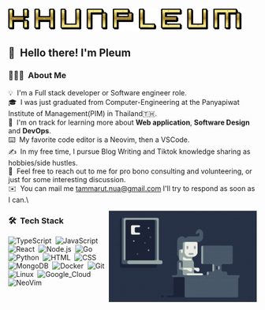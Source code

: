 ![Aditya Vikram Singh Banner](https://raw.githubusercontent.com/tammarut/tammarut/main/assets/name-label.gif)

## 👋 &nbsp;Hello there! I'm Pleum

### 👨🏻‍💻 &nbsp;About Me

💡 &nbsp;I'm a Full stack developer or Software engineer role.\
🎓 &nbsp;I was just graduated from Computer-Engineering at the Panyapiwat Institute of Management(PIM) in Thailand🇹🇭.\
🌱 &nbsp;I'm on track for learning more about **Web application**, **Software Design** and **DevOps**.\
⌨️ &nbsp;My favorite code editor is a Neovim, then a VSCode.\
✍️ &nbsp;In my free time, I pursue Blog Writing and Tiktok knowledge sharing as hobbies/side hustles.\
💬 &nbsp;Feel free to reach out to me for pro bono consulting and volunteering, or just for some interesting discussion.\
✉️ &nbsp;You can mail me tammarut.nua@gmail.com I'll try to respond as soon as I can.\

<img alt="Night Coding" src="https://raw.githubusercontent.com/AVS1508/AVS1508/master/assets/Night-Coding.gif" align="right"/>


### 🛠 &nbsp;Tech Stack
![TypeScript](https://img.shields.io/badge/TypeScript-007ACC?style=flatge&logo=typescript&logoColor=white)&nbsp;
![JavaScript](https://img.shields.io/badge/-JavaScript-05122A?style=flat&logo=javascript)&nbsp;
![React](https://img.shields.io/badge/-React-05122A?style=flat&logo=react)&nbsp;
![Node.js](https://img.shields.io/badge/-Node.js-05122A?style=flat&logo=node.js)&nbsp;
![Go](https://img.shields.io/badge/Go-00ADD8?style=flat&logo=go&logoColor=white)&nbsp;
![Python](https://img.shields.io/badge/-Python-05122A?style=flat&logo=python)&nbsp;
![HTML](https://img.shields.io/badge/-HTML-05122A?style=flat&logo=HTML5)&nbsp;
![CSS](https://img.shields.io/badge/-CSS-05122A?style=flat&logo=CSS3&logoColor=1572B6)&nbsp;
![MongoDB](https://img.shields.io/badge/MongoDB-4EA94B?style=flat&logo=mongodb&logoColor=white)&nbsp;
![Docker](https://img.shields.io/badge/Docker-2CA5E0?style=flat&logo=docker&logoColor=white&nbsp)&nbsp;
![Git](https://img.shields.io/badge/-Git-05122A?style=flat&logo=git)&nbsp;
![Linux](https://img.shields.io/badge/Linux-FCC624?style=flat&logo=linux&logoColor=black)&nbsp;
![Google_Cloud](https://img.shields.io/badge/Google_Cloud-4285F4?style=flat&logo=google-cloud&logoColor=white)&nbsp;
![NeoVim](https://img.shields.io/badge/NeoVim-%2357A143.svg?&style=flat&logo=neovim&logoColor=white&color=lightgrey)&nbsp;
